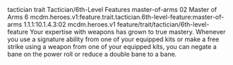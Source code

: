 <ability>
  <metadata>
    <class>tactician</class>
    <feature_type>trait</feature_type>
    <file_dpath>Tactician/6th-Level Features</file_dpath>
    <item_id>master-of-arms</item_id>
    <item_index>02</item_index>
    <item_name>Master of Arms</item_name>
    <level>6</level>
    <scc>mcdm.heroes.v1:feature.trait.tactician.6th-level-feature:master-of-arms</scc>
    <scdc>1.1.1:10.1.4.3:02</scdc>
    <source>mcdm.heroes.v1</source>
    <type>feature/trait/tactician/6th-level-feature</type>
  </metadata>
  <effects>
    <effect type="mundane">Your expertise with weapons has grown to true mastery. Whenever you use a signature ability from one of your equipped kits or make a free strike using a weapon from one of your equipped kits, you can negate a bane on the power roll or reduce a double bane to a bane.</effect>
  </effects>
</ability>
